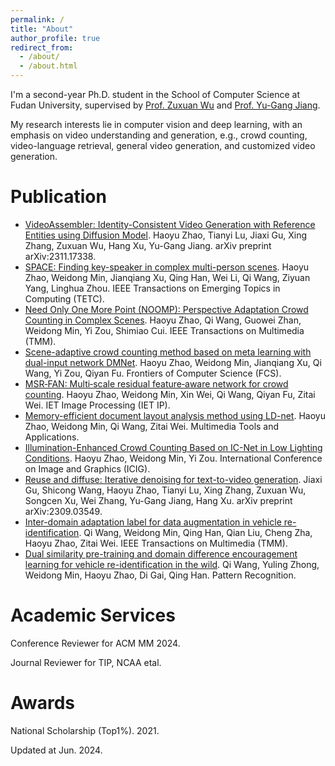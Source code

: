 ```yaml
---
permalink: /
title: "About"
author_profile: true
redirect_from: 
  - /about/
  - /about.html
---
```


I'm a second-year Ph.D. student in the School of Computer Science at Fudan University, supervised by [Prof. Zuxuan Wu](https://zxwu.azurewebsites.net/) and [Prof. Yu-Gang Jiang](https://scholar.google.com/citations?user=f3_FP8AAAAAJ&hl=zh-CN).

My research interests lie in computer vision and deep learning, with an emphasis on video understanding and generation, e.g., crowd counting, video-language retrieval, general video generation, and customized video generation.

Publication
======
* [VideoAssembler: Identity-Consistent Video Generation with Reference Entities using Diffusion Model](https://arxiv.org/abs/2311.17338). Haoyu Zhao, Tianyi Lu, Jiaxi Gu, Xing Zhang, Zuxuan Wu, Hang Xu, Yu-Gang Jiang. arXiv preprint arXiv:2311.17338.
* [SPACE: Finding key-speaker in complex multi-person scenes](https://ieeexplore.ieee.org/abstract/document/9556626). Haoyu Zhao, Weidong Min, Jianqiang Xu, Qing Han, Wei Li, Qi Wang, Ziyuan Yang, Linghua Zhou. IEEE Transactions on Emerging Topics in Computing (TETC).
* [Need Only One More Point (NOOMP): Perspective Adaptation Crowd Counting in Complex Scenes](https://ieeexplore.ieee.org/abstract/document/9992082). Haoyu Zhao, Qi Wang, Guowei Zhan, Weidong Min, Yi Zou, Shimiao Cui. IEEE Transactions on Multimedia (TMM).
* [Scene-adaptive crowd counting method based on meta learning with dual-input network DMNet](https://link.springer.com/article/10.1007/s11704-021-1207-x). Haoyu Zhao, Weidong Min, Jianqiang Xu, Qi Wang, Yi Zou, Qiyan Fu. Frontiers of Computer Science (FCS).
* [MSR‐FAN: Multi‐scale residual feature‐aware network for crowd counting](https://ietresearch.onlinelibrary.wiley.com/doi/abs/10.1049/ipr2.12175). Haoyu Zhao, Weidong Min, Xin Wei, Qi Wang, Qiyan Fu, Zitai Wei. IET Image Processing (IET IP).
* [Memory-efficient document layout analysis method using LD-net](https://link.springer.com/article/10.1007/s11042-022-12497-9). Haoyu Zhao, Weidong Min, Qi Wang, Zitai Wei. Multimedia Tools and Applications.
* [Illumination-Enhanced Crowd Counting Based on IC-Net in Low Lighting Conditions](https://link.springer.com/chapter/10.1007/978-3-030-87355-4_19). Haoyu Zhao, Weidong Min, Yi Zou. International Conference on Image and Graphics (ICIG).
* [Reuse and diffuse: Iterative denoising for text-to-video generation](https://arxiv.org/abs/2309.03549). Jiaxi Gu, Shicong Wang, Haoyu Zhao, Tianyi Lu, Xing Zhang, Zuxuan Wu, Songcen Xu, Wei Zhang, Yu-Gang Jiang, Hang Xu. arXiv preprint arXiv:2309.03549.
* [Inter-domain adaptation label for data augmentation in vehicle re-identification](https://ieeexplore.ieee.org/abstract/document/9513554). Qi Wang, Weidong Min, Qing Han, Qian Liu, Cheng Zha, Haoyu Zhao, Zitai Wei. IEEE Transactions on Multimedia (TMM).
* [Dual similarity pre-training and domain difference encouragement learning for vehicle re-identification in the wild](https://www.sciencedirect.com/science/article/pii/S0031320323002133). Qi Wang, Yuling Zhong, Weidong Min, Haoyu Zhao, Di Gai, Qing Han. Pattern Recognition.

Academic Services
======
Conference Reviewer for ACM MM 2024.

Journal Reviewer for TIP, NCAA etal.

Awards
======
National Scholarship (Top1%). 2021.

Updated at Jun. 2024.